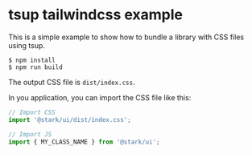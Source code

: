 # tsup tailwindcss example

This is a simple example to show how to bundle a library with CSS files using tsup. 

```
$ npm install
$ npm run build
```

The output CSS file is `dist/index.css`.

In you application, you can import the CSS file like this:

```js
// Import CSS
import '@stark/ui/dist/index.css';

// Import JS 
import { MY_CLASS_NAME } from '@stark/ui';
```
